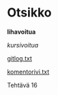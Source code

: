 # Otsikko

**lihavoitua**

_kursivoitua_

[gitlog.txt](laskarit/viikko1/gitlog.txt)

[komentorivi.txt](laskarit/viikko1/komentorivi.txt)

Tehtävä 16
